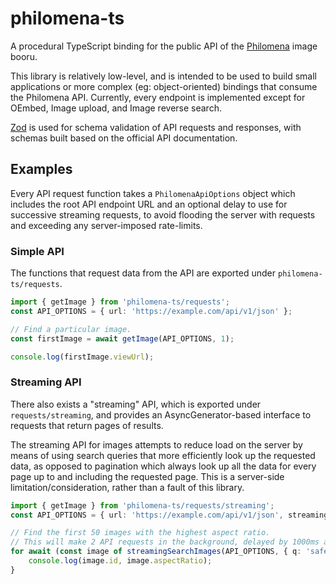 philomena-ts
============

A procedural TypeScript binding for the public API of the [Philomena](https://github.com/philomena-dev/philomena/) image booru.

This library is relatively low-level, and is intended to be used to build small applications or more complex (eg: object-oriented) bindings that consume the Philomena API. Currently, every endpoint is implemented except for OEmbed, Image upload, and Image reverse search.

[Zod](https://zod.dev/) is used for schema validation of API requests and responses, with schemas built based on the official API documentation.

## Examples
Every API request function takes a `PhilomenaApiOptions` object which includes the root API endpoint URL and an optional delay to use for successive
streaming requests, to avoid flooding the server with requests and exceeding any server-imposed rate-limits.

### Simple API
The functions that request data from the API are exported under `philomena-ts/requests`.

```ts
import { getImage } from 'philomena-ts/requests';
const API_OPTIONS = { url: 'https://example.com/api/v1/json' };

// Find a particular image.
const firstImage = await getImage(API_OPTIONS, 1);

console.log(firstImage.viewUrl);
```

### Streaming API
There also exists a "streaming" API, which is exported under `requests/streaming`, and provides an AsyncGenerator-based interface to requests that return pages of results.

The streaming API for images attempts to reduce load on the server by means of using search queries that more efficiently look up the requested data, as opposed to pagination which always look up all the data for every page up to and including the requested page. This is a server-side limitation/consideration, rather than a fault of this library.

```ts
import { getImage } from 'philomena-ts/requests/streaming';
const API_OPTIONS = { url: 'https://example.com/api/v1/json', streamingDelay: 1000 };

// Find the first 50 images with the highest aspect ratio.
// This will make 2 API requests in the background, delayed by 1000ms as specified in the streamingDelay API option.
for await (const image of streamingSearchImages(API_OPTIONS, { q: 'safe', sf: 'aspectRatio', sd: 'desc' }, 50)) {
    console.log(image.id, image.aspectRatio);
}
```